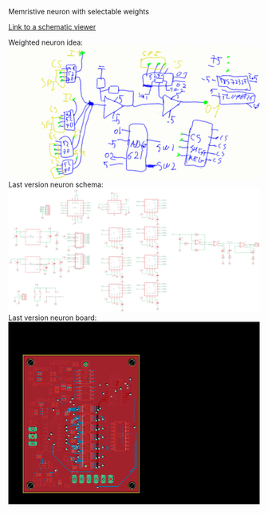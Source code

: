 Memristive neuron with selectable weights

[Link to a schematic viewer](https://www.altium.com/viewer/)

Weighted neuron idea:
![Basic idea](neuron_idea.png "Basic idea")
Last version neuron schema: 
![schema](neuron_schema.png "schema")
Last version neuron board: 
![board](neuron_board.png "board")